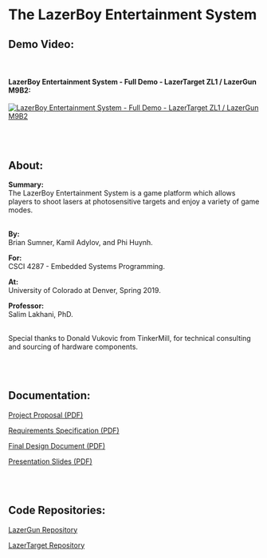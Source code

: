 # The LazerBoy Entertainment System

## Demo Video:

<br />

#### LazerBoy Entertainment System - Full Demo - LazerTarget ZL1 / LazerGun M9B2:

[![LazerBoy Entertainment System - Full Demo - LazerTarget ZL1 / LazerGun M9B2](https://img.youtube.com/vi/4LuswPReQVM/0.jpg)](https://www.youtube.com/watch?v=4LuswPReQVM "LazerBoy Entertainment System - Full Demo - LazerTarget ZL1 / LazerGun M9B2")

<br /><br />


## About:

**Summary:** <br />The LazerBoy Entertainment System is a game platform which allows players to shoot lasers at photosensitive targets and enjoy a variety of game modes.
<br /><br />

**By:** <br />Brian Sumner, Kamil Adylov, and Phi Huynh.
<br />

**For:** <br />CSCI 4287 - Embedded Systems Programming.

**At:** <br />University of Colorado at Denver, Spring 2019.

**Professor:** <br />Salim Lakhani, PhD.
<br /><br />

Special thanks to Donald Vukovic from TinkerMill, for technical consulting and sourcing of hardware components.

<br /><br />


## Documentation:

[Project Proposal (PDF)](https://github.com/lazerboy-entertainment-system/doc/blob/master/LazerBoy_01_Proposal.pdf)

[Requirements Specification (PDF)](https://github.com/lazerboy-entertainment-system/doc/blob/master/LazerBoy_02_Requirements_Specification.pdf)

[Final Design Document (PDF)](https://github.com/lazerboy-entertainment-system/doc/blob/master/LazerBoy_03_Final_Design_Document.pdf)

[Presentation Slides (PDF)](https://github.com/lazerboy-entertainment-system/doc/blob/master/LazerBoy_04_Presentation.pdf)


<br /><br />

## Code Repositories:

[LazerGun Repository](https://github.com/lazerboy-entertainment-system/LazerGun)

[LazerTarget Repository](https://github.com/lazerboy-entertainment-system/LazerTarget)

